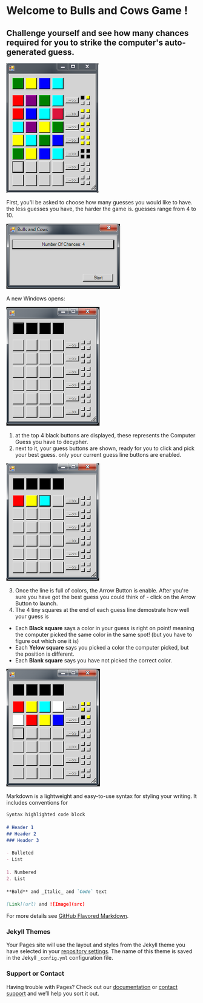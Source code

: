 # Welcome to Bulls and Cows Game ! 
## Challenge yourself and see how many chances required for you to strike the computer's auto-generated guess.


![image](https://github.com/eizzo77/Bulls-And-Cows-Game/blob/master/Header.png?raw=true)

First, you'll be asked to choose how many guesses you would like to have. the less guesses you have, the harder the game is. guesses range from 4 to 10.

![image](https://github.com/eizzo77/Bulls-And-Cows-Game/blob/master/Guesses.png?raw=true)

A new Windows opens:

![image](https://github.com/eizzo77/Bulls-And-Cows-Game/blob/master/GameStart.png?raw=true)

1. at the top 4 black buttons are displayed, these represents the Computer Guess you have to decypher.
2. next to it, your guess buttons are shown, ready for you to click and pick your best guess. only your current guess line buttons are enabled.

![image](https://github.com/eizzo77/Bulls-And-Cows-Game/blob/master/3ButtonsPicked.png?raw=true)

3. Once the line is full of colors, the Arrow Button is enable. After you're sure you have got the best guess you could think of - click on the Arrow Button to launch.
4. The 4 tiny squares at the end of each guess line demostrate how well your guess is
- Each **Black square** says a color in your guess is right on point! meaning the computer picked the same color in the same spot! (but you have to figure out which one it is)  
- Each **Yelow square** says you picked a color the computer picked, but the position is different.
- Each **Blank square** says you have not picked the correct color.

![Image](https://github.com/eizzo77/Bulls-And-Cows-Game/blob/master/TinySquares.png?raw=true)

Markdown is a lightweight and easy-to-use syntax for styling your writing. It includes conventions for

```markdown
Syntax highlighted code block

# Header 1
## Header 2
### Header 3

- Bulleted
- List

1. Numbered
2. List

**Bold** and _Italic_ and `Code` text

[Link](url) and ![Image](src)
```

For more details see [GitHub Flavored Markdown](https://guides.github.com/features/mastering-markdown/).

### Jekyll Themes

Your Pages site will use the layout and styles from the Jekyll theme you have selected in your [repository settings](https://github.com/eizzo77/Bulls-And-Cows-Game/settings). The name of this theme is saved in the Jekyll `_config.yml` configuration file.

### Support or Contact

Having trouble with Pages? Check out our [documentation](https://help.github.com/categories/github-pages-basics/) or [contact support](https://github.com/contact) and we’ll help you sort it out.
